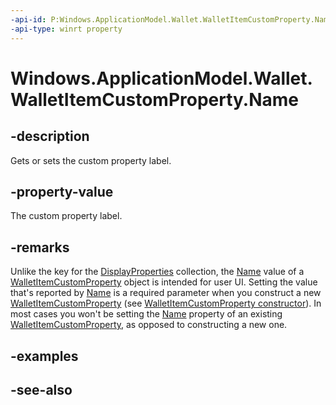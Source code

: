 ```yaml
---
-api-id: P:Windows.ApplicationModel.Wallet.WalletItemCustomProperty.Name
-api-type: winrt property
---
```


<!-- Property syntax
public string Name { get;  set; }
-->

# Windows.ApplicationModel.Wallet.WalletItemCustomProperty.Name

## -description
Gets or sets the custom property label.

## -property-value
The custom property label.

## -remarks
Unlike the key for the [DisplayProperties](walletitem_displayproperties.md) collection, the [Name](walletitemcustomproperty_name.md) value of a [WalletItemCustomProperty](walletitemcustomproperty.md) object is intended for user UI. Setting the value that's reported by [Name](walletitemcustomproperty_name.md) is a required parameter when you construct a new [WalletItemCustomProperty](walletitemcustomproperty.md) (see [WalletItemCustomProperty constructor](walletitemcustomproperty_walletitemcustomproperty.md)). In most cases you won't be setting the [Name](walletitemcustomproperty_name.md) property of an existing [WalletItemCustomProperty](walletitemcustomproperty.md), as opposed to constructing a new one.

## -examples

## -see-also

